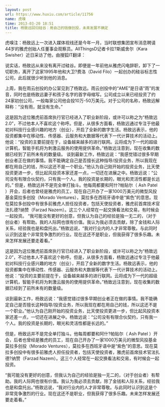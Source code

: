 ```yaml
---
layout: post
url: https://www.huxiu.com/article/11756
name: 虎嗅
time: 2013-03-20 18:51
title: 杨致远回归硅谷：用自己的钱做创投，未来发展不确定
---
```

虎嗅注：杨致远上一次进入媒体视线还是今年一月，当时联想集团宣布消息聘请44岁的雅虎创始人任董事会观察员。AllThingsD记者卡拉?斯威舍尔（Kara Swisher）近日采访了他，由搜狐IT翻译：

说实话，杨致远从来没有离开过硅谷。即便是一年前他从雅虎闪电辞职，卸下了一切职务，离开了这家1995年他和大卫?费洛（David Filo）一起创办的硅谷标志性公司，此后就很少听到他的消息。

上周，我在雨云创投的办公室见到了杨致远。雨云创投中的“AME”是日语“雨”的发音，同时也是杨致远妻子和孩子名字的首字母缩写。公司成立以来已经投资了约24家初创公司，一般每家公司他会投10万-50万美元。对于公司的名称，杨致远解释称：“没有雨，就没有生命。”

这是因为这位雅虎前首席执行官已经进入了职业新阶段，或许可以称之为“杨致远2.0”，不过他本人不喜欢这个称呼。但是，从很多方面看，杨致远通过专注于他最初对科技行业感兴趣的地方（创业），开启了全新的数字生活。杨致远表示，他的投资都集中在移动性、传感器、云服务和大数据等代表下一代计算技术的活动上。他说：“投资的主要前提在于，设备越来越多的进行联网。云将成为下一代的超级计算机，智能手机将为刺激云服务的使用提供革命。”杨致远注意到，现在收集的数据已经到了前所未有的数量级。 谈到最新工作，杨致远说：“我感觉错过很多早期创业者正在做的事情。我不能确定自己是否擅长这种指导/投资业务，所以我现在都在用自己的钱，所以这还不是一个职业。”他认为自己刚开始的投资业务，比天使投资更进一步，但比起风投资本家还差一点，一切还在进展之中。杨致远说：“公司没有有限合伙契约，只有我一个人。我的投资是长期的，眼光和灵活性都是长远的。” 但是，杨致远并不是完全单打独斗。他每周都要和阿什?帕贴尔（ Ash Patel ）开会，后者也曾经是雅虎的员工，现在自己开办了一家1000万美元的微型风投基金莫拉多创投（Morado Ventures），莫拉多在西班牙语中是“紫色”的意思。现在莫拉多创投中有很多前雅虎人担任投资者，包括天使投资者，雅虎前首席技术官法扎德?纳赞（Farzad Nazem）。这三个人经常在一起交换看法和交易，有时候会一起投资。 “我可能没有更好的创意，但我认为自己的经验是独一无二的，（对于创业者）有帮助。我的人际网也很有价值。我认为我必须去贡献，除了金钱和人际关系，经验我也是和盘托出。”杨致远说，“我对行业内的人才非常尊敬。与此同时认识到这是个非常竞争激烈的行业。现在这还不是职业，但我获得了很多乐趣。未来怎样发展还要走着看。”

这是因为这位雅虎前首席执行官已经进入了职业新阶段，或许可以称之为“杨致远2.0”，不过他本人不喜欢这个称呼。但是，从很多方面看，杨致远通过专注于他最初对科技行业感兴趣的地方（创业），开启了全新的数字生活。杨致远表示，他的投资都集中在移动性、传感器、云服务和大数据等代表下一代计算技术的活动上。他说：“投资的主要前提在于，设备越来越多的进行联网。云将成为下一代的超级计算机，智能手机将为刺激云服务的使用提供革命。”杨致远注意到，现在收集的数据已经到了前所未有的数量级。

谈到最新工作，杨致远说：“我感觉错过很多早期创业者正在做的事情。我不能确定自己是否擅长这种指导/投资业务，所以我现在都在用自己的钱，所以这还不是一个职业。”他认为自己刚开始的投资业务，比天使投资更进一步，但比起风投资本家还差一点，一切还在进展之中。杨致远说：“公司没有有限合伙契约，只有我一个人。我的投资是长期的，眼光和灵活性都是长远的。”

但是，杨致远并不是完全单打独斗。他每周都要和阿什?帕贴尔（ Ash Patel ）开会，后者也曾经是雅虎的员工，现在自己开办了一家1000万美元的微型风投基金莫拉多创投（Morado Ventures），莫拉多在西班牙语中是“紫色”的意思。现在莫拉多创投中有很多前雅虎人担任投资者，包括天使投资者，雅虎前首席技术官法扎德?纳赞（Farzad Nazem）。这三个人经常在一起交换看法和交易，有时候会一起投资。

“我可能没有更好的创意，但我认为自己的经验是独一无二的，（对于创业者）有帮助。我的人际网也很有价值。我认为我必须去贡献，除了金钱和人际关系，经验我也是和盘托出。”杨致远说，“我对行业内的人才非常尊敬。与此同时认识到这是个非常竞争激烈的行业。现在这还不是职业，但我获得了很多乐趣。未来怎样发展还要走着看。”

